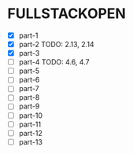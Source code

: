 # FULLSTACKOPEN

- [x] part-1
- [x] part-2 TODO: 2.13, 2.14
- [x] part-3
- [ ] part-4 TODO: 4.6, 4.7
- [ ] part-5
- [ ] part-6
- [ ] part-7
- [ ] part-8
- [ ] part-9
- [ ] part-10
- [ ] part-11
- [ ] part-12
- [ ] part-13
